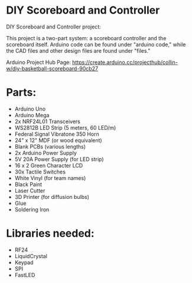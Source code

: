 # DIY Scoreboard and Controller
DIY Scoreboard and Controller project:

This project is a two-part system: a scoreboard controller and the scoreboard itself. Arduino code can be found under "arduino code," while the CAD files and other design files are found under "files."

Arduino Project Hub Page: https://create.arduino.cc/projecthub/collin-w/diy-basketball-scoreboard-90cb27

# Parts:
- Arduino Uno
- Arduino Mega
- 2x NRF24L01 Transceivers
- WS2812B LED Strip (5 meters, 60 LED/m)
- Federal Signal Vibratone 350 Horn
- 24" x 12" MDF (or wood equivalent)
- Blank PCBs (various lengths)
- 2x Arduino Power Supply
- 5V 20A Power Supply (for LED strip)
- 16 x 2 Green Character LCD
- 30x Tactile Switches
- White Vinyl (for team names)
- Black Paint
- Laser Cutter
- 3D Printer (for diffusion bulbs)
- Glue
- Soldering Iron

# Libraries needed:
- RF24
- LiquidCrystal
- Keypad
- SPI
- FastLED
